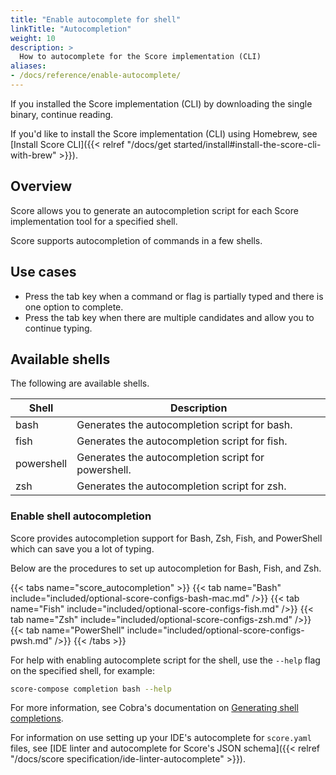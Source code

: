 ```yaml
---
title: "Enable autocomplete for shell"
linkTitle: "Autocompletion"
weight: 10
description: >
  How to autocomplete for the Score implementation (CLI)
aliases: 
- /docs/reference/enable-autocomplete/
---
```


<!-- By default, Homebrew install the autocompletion script. -->

If you installed the Score implementation (CLI) by downloading the single binary, continue reading.

If you'd like to install the Score implementation (CLI) using Homebrew, see [Install Score CLI]({{< relref "/docs/get started/install#install-the-score-cli-with-brew" >}}).

## Overview

Score allows you to generate an autocompletion script for each Score implementation tool for a specified shell.

Score supports autocompletion of commands in a few shells.

## Use cases

- Press the tab key when a command or flag is partially typed and there is one option to complete.
- Press the tab key when there are multiple candidates and allow you to continue typing.

## Available shells

The following are available shells.

| Shell      | Description                                         |
| ---------- | --------------------------------------------------- |
| bash       | Generates the autocompletion script for bash.       |
| fish       | Generates the autocompletion script for fish.       |
| powershell | Generates the autocompletion script for powershell. |
| zsh        | Generates the autocompletion script for zsh.        |

### Enable shell autocompletion

Score provides autocompletion support for Bash, Zsh, Fish, and PowerShell which can save you a lot of typing.

Below are the procedures to set up autocompletion for Bash, Fish, and Zsh.

{{< tabs name="score_autocompletion" >}}
{{< tab name="Bash" include="included/optional-score-configs-bash-mac.md" />}}
{{< tab name="Fish" include="included/optional-score-configs-fish.md" />}}
{{< tab name="Zsh" include="included/optional-score-configs-zsh.md" />}}
{{< tab name="PowerShell" include="included/optional-score-configs-pwsh.md" />}}
{{< /tabs >}}

For help with enabling autocomplete script for the shell, use the `--help` flag on the specified shell, for example:

```bash
score-compose completion bash --help
```

For more information, see Cobra's documentation on [Generating shell completions](https://github.com/spf13/cobra/blob/main/site/content/completions/_index.md).

For information on use setting up your IDE's autocomplete for `score.yaml` files, see [IDE linter and autocomplete for Score's JSON schema]({{< relref "/docs/score specification/ide-linter-autocomplete" >}}).
